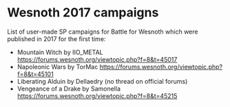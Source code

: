 # Wesnoth 2017 campaigns

List of user-made SP campaigns for Battle for Wesnoth which were published in 2017 for the first time:

- Mountain Witch by IIO_METAL https://forums.wesnoth.org/viewtopic.php?f=8&t=45017
- Napoleonic Wars by TorMac https://forums.wesnoth.org/viewtopic.php?f=8&t=45101
- Liberating Alduin by Dellaedry (no thread on official forums)
- Vengeance of a Drake by Samonella https://forums.wesnoth.org/viewtopic.php?f=8&t=45215
